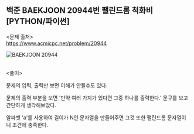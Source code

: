 ## 백준 BAEKJOON 20944번 팰린드롬 척화비 [PYTHON/파이썬]

<문제 출처><br>
https://www.acmicpc.net/problem/20944

![BAEKJOON 20944](https://blog.kakaocdn.net/dn/cryPVo/btrMNdy3ACI/YvbrPXwZ6lhpVqDqYME9d0/img.png)

<br>
<풀이><br>

문제의 입력, 출력만 보면 이해가 안될수도 있다.

문제의 출력 부분을 보면 '만약 여러 가지가 있다면 그중 하나를 출력한다.' 문구를 보고 간단하게 생각해보았다.

알파벳 'a'를 사용하여 길이가 N인 문자열을 만들어주면 그것 또한 팰린드롬 문자열이니 조건에 충족한다.
